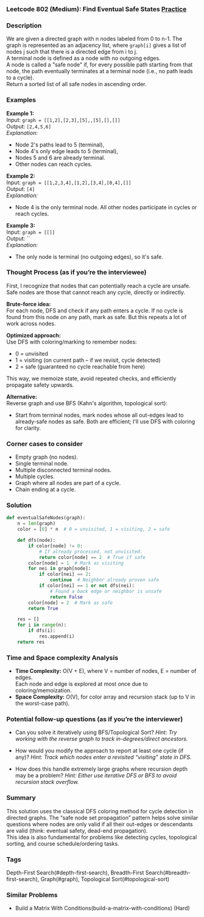 ### Leetcode 802 (Medium): Find Eventual Safe States [Practice](https://leetcode.com/problems/find-eventual-safe-states)

### Description  
We are given a directed graph with n nodes labeled from 0 to n-1. The graph is represented as an adjacency list, where `graph[i]` gives a list of nodes j such that there is a directed edge from i to j.  
A terminal node is defined as a node with no outgoing edges.  
A node is called a "safe node" if, for every possible path starting from that node, the path eventually terminates at a terminal node (i.e., no path leads to a cycle).  
Return a sorted list of all safe nodes in ascending order.

### Examples  

**Example 1:**  
Input: `graph = [[1,2],[2,3],[5],,[5],[],[]]`  
Output: `[2,4,5,6]`  
*Explanation:*
- Node 2's paths lead to 5 (terminal),
- Node 4's only edge leads to 5 (terminal),
- Nodes 5 and 6 are already terminal.
- Other nodes can reach cycles.

**Example 2:**  
Input: `graph = [[1,2,3,4],[1,2],[3,4],[0,4],[]]`  
Output: `[4]`  
*Explanation:*
- Node 4 is the only terminal node. All other nodes participate in cycles or reach cycles.

**Example 3:**  
Input: `graph = [[]]`  
Output: ``  
*Explanation:*
- The only node is terminal (no outgoing edges), so it's safe.

### Thought Process (as if you’re the interviewee)  
First, I recognize that nodes that can potentially reach a cycle are unsafe. Safe nodes are those that cannot reach any cycle, directly or indirectly.

**Brute-force idea:**  
For each node, DFS and check if any path enters a cycle. If no cycle is found from this node on any path, mark as safe. But this repeats a lot of work across nodes.

**Optimized approach:**  
Use DFS with coloring/marking to remember nodes:
- 0 = unvisited
- 1 = visiting (on current path – if we revisit, cycle detected)
- 2 = safe (guaranteed no cycle reachable from here)

This way, we memoize state, avoid repeated checks, and efficiently propagate safety upwards.

**Alternative:**  
Reverse graph and use BFS (Kahn's algorithm, topological sort):  
- Start from terminal nodes, mark nodes whose all out-edges lead to already-safe nodes as safe.
Both are efficient; I'll use DFS with coloring for clarity.

### Corner cases to consider  
- Empty graph (no nodes).
- Single terminal node.
- Multiple disconnected terminal nodes.
- Multiple cycles.
- Graph where all nodes are part of a cycle.
- Chain ending at a cycle.

### Solution

```python
def eventualSafeNodes(graph):
    n = len(graph)
    color = [0] * n  # 0 = unvisited, 1 = visiting, 2 = safe

    def dfs(node):
        if color[node] != 0:
            # If already processed, not unvisited.
            return color[node] == 2  # True if safe
        color[node] = 1  # Mark as visiting
        for nei in graph[node]:
            if color[nei] == 2:
                continue  # Neighbor already proven safe
            if color[nei] == 1 or not dfs(nei):
                # Found a back edge or neighbor is unsafe
                return False
        color[node] = 2  # Mark as safe
        return True

    res = []
    for i in range(n):
        if dfs(i):
            res.append(i)
    return res
```

### Time and Space complexity Analysis  

- **Time Complexity:** O(V + E), where V = number of nodes, E = number of edges.  
  Each node and edge is explored at most once due to coloring/memoization.
- **Space Complexity:** O(V), for color array and recursion stack (up to V in the worst-case path).

### Potential follow-up questions (as if you’re the interviewer)  

- Can you solve it iteratively using BFS/Topological Sort?
  *Hint: Try working with the reverse graph to track in-degrees/direct ancestors.*

- How would you modify the approach to report at least one cycle (if any)?
  *Hint: Track which nodes enter a revisited “visiting” state in DFS.*

- How does this handle extremely large graphs where recursion depth may be a problem?
  *Hint: Either use iterative DFS or BFS to avoid recursion stack overflow.*

### Summary
This solution uses the classical DFS coloring method for cycle detection in directed graphs. The “safe node set propagation” pattern helps solve similar questions where nodes are only valid if all their out-edges or descendants are valid (think: eventual safety, dead-end propagation).  
This idea is also fundamental for problems like detecting cycles, topological sorting, and course schedule/ordering tasks.

### Tags
Depth-First Search(#depth-first-search), Breadth-First Search(#breadth-first-search), Graph(#graph), Topological Sort(#topological-sort)

### Similar Problems
- Build a Matrix With Conditions(build-a-matrix-with-conditions) (Hard)